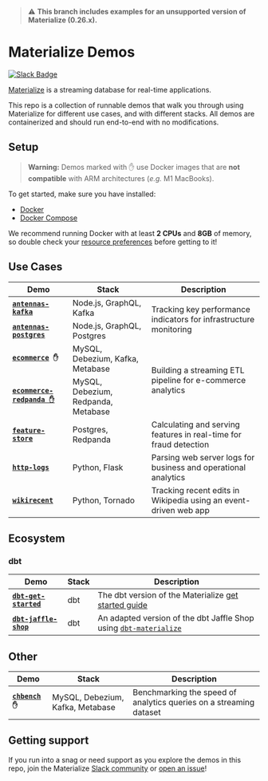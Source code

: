 > :warning: **This branch includes examples for an unsupported version of Materialize (0.26.x).**

# Materialize Demos

[![Slack Badge](https://img.shields.io/badge/Join%20us%20on%20Slack!-blueviolet?style=flat&logo=slack&link=https://materialize.com/s/chat)](https://materialize.com/s/chat)

[Materialize](https://github.com/MaterializeInc/materialize) is a streaming database for real-time applications.

This repo is a collection of runnable demos that walk you through using Materialize for different use cases, and with different stacks. All demos are containerized and should run end-to-end with no modifications.

## Setup

> **Warning:** Demos marked with ✋ use Docker images that are **not compatible** with ARM architectures (_e.g._ M1 MacBooks).

To get started, make sure you have installed:

- [Docker](https://docs.docker.com/get-docker/)
- [Docker Compose](https://docs.docker.com/compose/install/)

We recommend running Docker with at least **2 CPUs** and **8GB** of memory, so double check your [resource preferences](https://docs.docker.com/desktop/mac/#preferences) before getting to it!

## Use Cases

<table>
    <thead>
        <tr>
            <th>Demo</th>
            <th>Stack</th>
            <th>Description</th>
        </tr>
    </thead>
    <tbody>
        <tr>
          <td><b><code><a href="https://github.com/MaterializeInc/demos/tree/main/antennas-kafka">antennas-kafka</a></code></b></td>
            <td>Node.js, GraphQL, Kafka</td>
            <td rowspan=2>Tracking key performance indicators for infrastructure monitoring</td>
        </tr>
        <tr>
          <td><b><code><a href="https://github.com/MaterializeInc/demos/tree/main/antennas-postgres">antennas-postgres</a></code></b></td>
            <td>Node.js, GraphQL, Postgres</td>
        </tr>
        <tr>
          <td><b><code><a href="https://github.com/MaterializeInc/demos/tree/main/ecommerce">ecommerce</a> ✋</code></b></td>
            <td>MySQL, Debezium, Kafka, Metabase</td>
            <td rowspan=2>Building a streaming ETL pipeline for e-commerce analytics</td>
        </tr>
        <tr>
          <td><b><code><a href="https://github.com/MaterializeInc/demos/tree/main/ecommerce-redpanda">ecommerce-redpanda ✋</a></code></b></td>
            <td>MySQL, Debezium, Redpanda, Metabase</td>
        </tr>
        <tr>
          <td><b><code><a href="https://github.com/MaterializeInc/demos/tree/main/feature-store">feature-store</a></code></b></td>
            <td>Postgres, Redpanda</td>
            <td>Calculating and serving features in real-time for fraud detection</td>
        </tr>
        <tr>
          <td><b><code><a href="https://github.com/MaterializeInc/demos/tree/main/http-logs">http-logs</a></code></b></td>
            <td>Python, Flask</td>
            <td>Parsing web server logs for business and operational analytics</td>
        </tr>
        <tr>
          <td><b><code><a href="https://github.com/MaterializeInc/demos/tree/main/wikirecent">wikirecent</a></code></b></td>
            <td>Python, Tornado</td>
            <td>Tracking recent edits in Wikipedia using an event-driven web app</td>
        </tr>
    </tbody>
</table>

## Ecosystem

### dbt

<table>
    <thead>
        <tr>
            <th>Demo</th>
            <th>Stack</th>
            <th>Description</th>
        </tr>
    </thead>
    <tbody>
        <tr>
          <td><b><code><a href="https://github.com/MaterializeInc/demos/tree/main/dbt-get-started">dbt-get-started</a></code></b></td>
            <td>dbt</td>
            <td>The dbt version of the Materialize <a href="https://materialize.com/docs/get-started/">get started guide</a></td>
        </tr>
        <tr>
          <td><b><code><a href="https://github.com/MaterializeInc/demos/tree/main/dbt-jaffle-shop">dbt-jaffle-shop</a></code></b></td>
            <td>dbt</td>
            <td>An adapted version of the dbt Jaffle Shop using <a href="https://docs.getdbt.com/reference/warehouse-profiles/materialize-profile"</a><code>dbt-materialize</code></a></td>
        </tr>
    </tbody>
</table>

## Other

<table>
    <thead>
        <tr>
            <th>Demo</th>
            <th>Stack</th>
            <th>Description</th>
        </tr>
    </thead>
    <tbody>
        <tr>
          <td><b><code><a href="https://github.com/MaterializeInc/demos/tree/main/chbench">chbench</a> ✋</code></b></td>
            <td>MySQL, Debezium, Kafka, Metabase</td>
            <td>Benchmarking the speed of analytics queries on a streaming dataset</td>
        </tr>
    </tbody>
</table>

## Getting support

If you run into a snag or need support as you explore the demos in this repo, join the Materialize [Slack community](https://materialize.com/s/chat) or [open an issue](https://github.com/MaterializeInc/demos/issues/new)!
